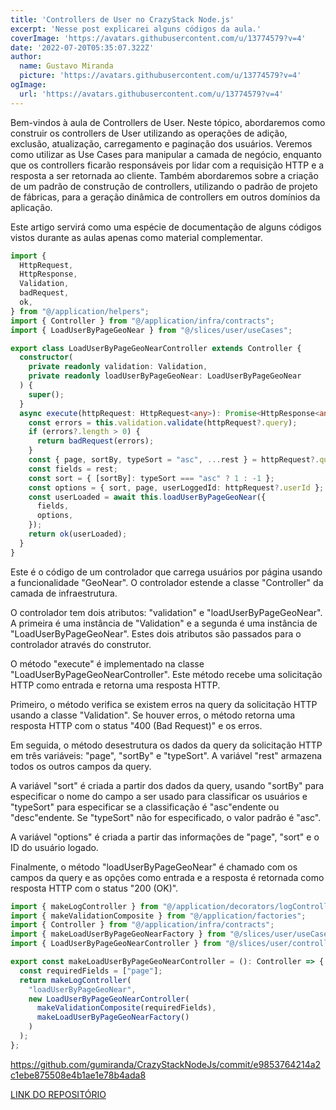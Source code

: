 ```yaml
---
title: 'Controllers de User no CrazyStack Node.js'
excerpt: 'Nesse post explicarei alguns códigos da aula.'
coverImage: 'https://avatars.githubusercontent.com/u/13774579?v=4'
date: '2022-07-20T05:35:07.322Z'
author:
  name: Gustavo Miranda
  picture: 'https://avatars.githubusercontent.com/u/13774579?v=4'
ogImage:
  url: 'https://avatars.githubusercontent.com/u/13774579?v=4'
---
```

Bem-vindos à aula de Controllers de User. Neste tópico, abordaremos como construir os controllers de User utilizando as operações de adição, exclusão, atualização, carregamento e paginação dos usuários. Veremos como utilizar as Use Cases para manipular a camada de negócio, enquanto que os controllers ficarão responsáveis por lidar com a requisição HTTP e a resposta a ser retornada ao cliente. Também abordaremos sobre a criação de um padrão de construção de controllers, utilizando o padrão de projeto de fábricas, para a geração dinâmica de controllers em outros domínios da aplicação.

Este artigo servirá como uma espécie de documentação de alguns códigos vistos durante as aulas apenas como material complementar.

```typescript
import {
  HttpRequest,
  HttpResponse,
  Validation,
  badRequest,
  ok,
} from "@/application/helpers";
import { Controller } from "@/application/infra/contracts";
import { LoadUserByPageGeoNear } from "@/slices/user/useCases";

export class LoadUserByPageGeoNearController extends Controller {
  constructor(
    private readonly validation: Validation,
    private readonly loadUserByPageGeoNear: LoadUserByPageGeoNear
  ) {
    super();
  }
  async execute(httpRequest: HttpRequest<any>): Promise<HttpResponse<any>> {
    const errors = this.validation.validate(httpRequest?.query);
    if (errors?.length > 0) {
      return badRequest(errors);
    }
    const { page, sortBy, typeSort = "asc", ...rest } = httpRequest?.query || {};
    const fields = rest;
    const sort = { [sortBy]: typeSort === "asc" ? 1 : -1 };
    const options = { sort, page, userLoggedId: httpRequest?.userId };
    const userLoaded = await this.loadUserByPageGeoNear({
      fields,
      options,
    });
    return ok(userLoaded);
  }
}
``` 
Este é o código de um controlador que carrega usuários por página usando a funcionalidade "GeoNear". O controlador estende a classe "Controller" da camada de infraestrutura.

O controlador tem dois atributos: "validation" e "loadUserByPageGeoNear". A primeira é uma instância de "Validation" e a segunda é uma instância de "LoadUserByPageGeoNear". Estes dois atributos são passados para o controlador através do construtor.

O método "execute" é implementado na classe "LoadUserByPageGeoNearController". Este método recebe uma solicitação HTTP como entrada e retorna uma resposta HTTP.

Primeiro, o método verifica se existem erros na query da solicitação HTTP usando a classe "Validation". Se houver erros, o método retorna uma resposta HTTP com o status "400 (Bad Request)" e os erros.

Em seguida, o método desestrutura os dados da query da solicitação HTTP em três variáveis: "page", "sortBy" e "typeSort". A variável "rest" armazena todos os outros campos da query.

A variável "sort" é criada a partir dos dados da query, usando "sortBy" para especificar o nome do campo a ser usado para classificar os usuários e "typeSort" para especificar se a classificação é "asc"endente ou "desc"endente. Se "typeSort" não for especificado, o valor padrão é "asc".

A variável "options" é criada a partir das informações de "page", "sort" e o ID do usuário logado.

Finalmente, o método "loadUserByPageGeoNear" é chamado com os campos da query e as opções como entrada e a resposta é retornada como resposta HTTP com o status "200 (OK)".
```typescript
import { makeLogController } from "@/application/decorators/logControllerFactory";
import { makeValidationComposite } from "@/application/factories";
import { Controller } from "@/application/infra/contracts";
import { makeLoadUserByPageGeoNearFactory } from "@/slices/user/useCases";
import { LoadUserByPageGeoNearController } from "@/slices/user/controllers";

export const makeLoadUserByPageGeoNearController = (): Controller => {
  const requiredFields = ["page"];
  return makeLogController(
    "loadUserByPageGeoNear",
    new LoadUserByPageGeoNearController(
      makeValidationComposite(requiredFields),
      makeLoadUserByPageGeoNearFactory()
    )
  );
};
``` 
https://github.com/gumiranda/CrazyStackNodeJs/commit/e9853764214a2c1ebe875508e4b1ae1e78b4ada8


[LINK DO REPOSITÓRIO](https://github.com/gumiranda/CrazyStackNodeJs)